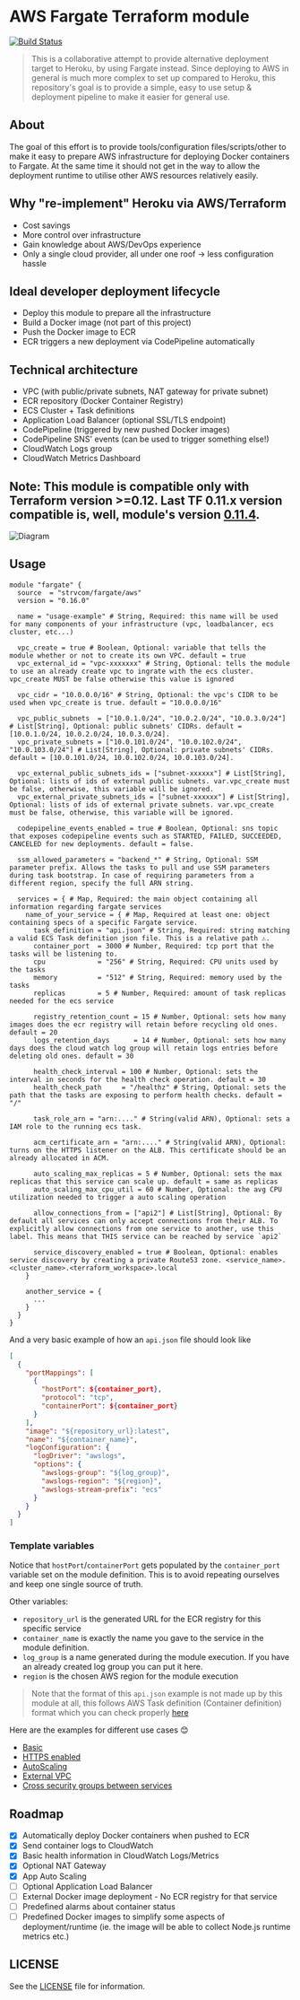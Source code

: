 # AWS Fargate Terraform module

[![Build Status][travis-badge]][travis-home]

> This is a collaborative attempt to provide alternative deployment target to Heroku, by using Fargate instead. Since deploying to AWS in general is much more complex to set up compared to Heroku, this repository's goal is to provide a simple, easy to use setup & deployment pipeline to make it easier for general use.

## About

The goal of this effort is to provide tools/configuration files/scripts/other to make it easy to prepare AWS infrastructure for deploying Docker containers to Fargate. At the same time it should not get in the way to allow the deployment runtime to utilise other AWS resources relatively easily.

## Why "re-implement" Heroku via AWS/Terraform

- Cost savings
- More control over infrastructure
- Gain knowledge about AWS/DevOps experience
- Only a single cloud provider, all under one roof -> less configuration hassle

## Ideal developer deployment lifecycle

- Deploy this module to prepare all the infrastructure
- Build a Docker image (not part of this project)
- Push the Docker image to ECR
- ECR triggers a new deployment via CodePipeline automatically

## Technical architecture

- VPC (with public/private subnets, NAT gateway for private subnet)
- ECR repository (Docker Container Registry)
- ECS Cluster + Task definitions
- Application Load Balancer (optional SSL/TLS endpoint)
- CodePipeline (triggered by new pushed Docker images)
- CodePipeline SNS' events (can be used to trigger something else!)
- CloudWatch Logs group
- CloudWatch Metrics Dashboard

## Note: This module is compatible only with Terraform version >=0.12. Last TF 0.11.x version compatible is, well, module's version [0.11.4][0.11-compatible].

![Diagram][diagram]

## Usage

```HCL
module "fargate" {
  source  = "strvcom/fargate/aws"
  version = "0.16.0"

  name = "usage-example" # String, Required: this name will be used for many components of your infrastructure (vpc, loadbalancer, ecs cluster, etc...)

  vpc_create = true # Boolean, Optional: variable that tells the module whether or not to create its own VPC. default = true
  vpc_external_id = "vpc-xxxxxxx" # String, Optional: tells the module to use an already create vpc to ingrate with the ecs cluster. vpc_create MUST be false otherwise this value is ignored

  vpc_cidr = "10.0.0.0/16" # String, Optional: the vpc's CIDR to be used when vpc_create is true. default = "10.0.0.0/16"

  vpc_public_subnets  = ["10.0.1.0/24", "10.0.2.0/24", "10.0.3.0/24"] # List[String], Optional: public subnets' CIDRs. default = [10.0.1.0/24, 10.0.2.0/24, 10.0.3.0/24].
  vpc_private_subnets = ["10.0.101.0/24", "10.0.102.0/24", "10.0.103.0/24"] # List[String], Optional: private subnets' CIDRs. default = [10.0.101.0/24, 10.0.102.0/24, 10.0.103.0/24].

  vpc_external_public_subnets_ids = ["subnet-xxxxxx"] # List[String], Optional: lists of ids of external public subnets. var.vpc_create must be false, otherwise, this variable will be ignored.
  vpc_external_private_subnets_ids = ["subnet-xxxxxx"] # List[String], Optional: lists of ids of external private subnets. var.vpc_create must be false, otherwise, this variable will be ignored.

  codepipeline_events_enabled = true # Boolean, Optional: sns topic that exposes codepipeline events such as STARTED, FAILED, SUCCEEDED, CANCELED for new deployments. default = false.

  ssm_allowed_parameters = "backend_*" # String, Optional: SSM parameter prefix. Allows the tasks to pull and use SSM parameters during task bootstrap. In case of requiring parameters from a different region, specify the full ARN string.

  services = { # Map, Required: the main object containing all information regarding fargate services
    name_of_your_service = { # Map, Required at least one: object containing specs of a specific Fargate service.
      task_definition = "api.json" # String, Required: string matching a valid ECS Task definition json file. This is a relative path ⚠️.
      container_port  = 3000 # Number, Required: tcp port that the tasks will be listening to.
      cpu             = "256" # String, Required: CPU units used by the tasks
      memory          = "512" # String, Required: memory used by the tasks
      replicas        = 5 # Number, Required: amount of task replicas needed for the ecs service

      registry_retention_count = 15 # Number, Optional: sets how many images does the ecr registry will retain before recycling old ones. default = 20
      logs_retention_days      = 14 # Number, Optional: sets how many days does the cloud watch log group will retain logs entries before deleting old ones. default = 30

      health_check_interval = 100 # Number, Optional: sets the interval in seconds for the health check operation. default = 30
      health_check_path     = "/healthz" # String, Optional: sets the path that the tasks are exposing to perform health checks. default = "/"

      task_role_arn = "arn:...." # String(valid ARN), Optional: sets a IAM role to the running ecs task.

      acm_certificate_arn = "arn:...." # String(valid ARN), Optional: turns on the HTTPS listener on the ALB. This certificate should be an already allocated in ACM.

      auto_scaling_max_replicas = 5 # Number, Optional: sets the max replicas that this service can scale up. default = same as replicas
      auto_scaling_max_cpu_util = 60 # Number, Optional: the avg CPU utilization needed to trigger a auto scaling operation

      allow_connections_from = ["api2"] # List[String], Optional: By default all services can only accept connections from their ALB. To explicitly allow connections from one service to another, use this label. This means that THIS service can be reached by service `api2`

      service_discovery_enabled = true # Boolean, Optional: enables service discovery by creating a private Route53 zone. <service_name>.<cluster_name>.<terraform_workspace>.local
    }

    another_service = {
      ...
    }
  }
}
```

And a very basic example of how an `api.json` file should look like

```json
[
  {
    "portMappings": [
      {
        "hostPort": ${container_port},
        "protocol": "tcp",
        "containerPort": ${container_port}
      }
    ],
    "image": "${repository_url}:latest",
    "name": "${container_name}",
    "logConfiguration": {
      "logDriver": "awslogs",
      "options": {
        "awslogs-group": "${log_group}",
        "awslogs-region": "${region}",
        "awslogs-stream-prefix": "ecs"
      }
    }
  }
]
```

### Template variables
Notice that `hostPort`/`containerPort` gets populated by the `container_port` variable set on the module definition. This is to avoid repeating ourselves and keep one single source of truth.

Other variables:

- `repository_url` is the generated URL for the ECR registry for this specific service
- `container_name` is exactly the name you gave to the service in the module definition.
- `log_group` is a name generated during the module execution. If you have an already created log group you can put it here.
- `region` is the chosen AWS region for the module execution

> Note that the format of this `api.json` example is not made up by this module at all, this follows AWS Task definition (Container definition) format which you can check properly [here](https://docs.aws.amazon.com/AmazonECS/latest/developerguide/task_definition_parameters.html#container_definitions)

Here are the examples for different use cases 😊

- [Basic][basic-usage]
- [HTTPS enabled][https-usage]
- [AutoScaling][autoscaling-usage]
- [External VPC][external-vpc-usage]
- [Cross security groups between services][cross-sg-services]

## Roadmap

- [x] Automatically deploy Docker containers when pushed to ECR
- [x] Send container logs to CloudWatch
- [x] Basic health information in CloudWatch Logs/Metrics
- [x] Optional NAT Gateway
- [x] App Auto Scaling
- [ ] Optional Application Load Balancer
- [ ] External Docker image deployment - No ECR registry for that service
- [ ] Predefined alarms about container status
- [ ] Predefined Docker images to simplify some aspects of deployment/runtime (ie. the image will be able to collect Node.js runtime metrics etc.)

## LICENSE

See the [LICENSE][license] file for information.

[travis-badge]: https://travis-ci.com/strvcom/terraform-aws-fargate.svg?branch=master
[travis-home]: https://travis-ci.com/strvcom/terraform-aws-fargate
[license]: LICENSE
[diagram]: diagram.png
[basic-usage]: examples/basic
[https-usage]: examples/https_enabled
[autoscaling-usage]: examples/autoscaling
[external-vpc-usage]: examples/external_vpc
[cross-sg-services]: examples/cross-sg-services
[0.11-compatible]: https://github.com/strvcom/terraform-aws-fargate/tree/0.11.4
